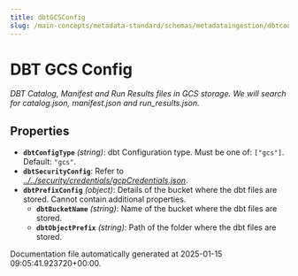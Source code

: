 ```yaml
---
title: dbtGCSConfig
slug: /main-concepts/metadata-standard/schemas/metadataingestion/dbtconfig/dbtgcsconfig
---
```


# DBT GCS Config

*DBT Catalog, Manifest and Run Results files in GCS storage. We will search for catalog.json, manifest.json and run_results.json.*

## Properties

- **`dbtConfigType`** *(string)*: dbt Configuration type. Must be one of: `["gcs"]`. Default: `"gcs"`.
- **`dbtSecurityConfig`**: Refer to *[../../security/credentials/gcpCredentials.json](#/../security/credentials/gcpCredentials.json)*.
- **`dbtPrefixConfig`** *(object)*: Details of the bucket where the dbt files are stored. Cannot contain additional properties.
  - **`dbtBucketName`** *(string)*: Name of the bucket where the dbt files are stored.
  - **`dbtObjectPrefix`** *(string)*: Path of the folder where the dbt files are stored.


Documentation file automatically generated at 2025-01-15 09:05:41.923720+00:00.
